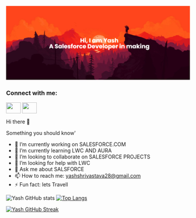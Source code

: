 <img src="https://github.com/laviyash/laviyash/blob/main/banner.png" alt="banner that says Hi I am Yash- A Salesforce Developer in making">
<h3 align="left">Connect with me:</h3>
<p align="left">
<a href="https://www.linkedin.com/in/yash-shrivastava-53b405170/" target="blank"><img align="center" src="https://cdn.jsdelivr.net/npm/simple-icons@3.0.1/icons/linkedin.svg" alt="" height="30" width="40" color="White"/></a>
<a href="your link" target="blank"><img align="center" src="https://cdn.jsdelivr.net/npm/simple-icons@3.0.1/icons/instagram.svg" alt="" height="30" width="40" /></a>




Hi there 👋

Something you should know'

- 🔭 I’m currently working on SALESFORCE.COM
- 🌱 I’m currently learning LWC AND AURA
- 👯 I’m looking to collaborate on SALESFORCE PROJECTS
- 🤔 I’m looking for help with LWC
- 💬 Ask me about SALSFORCE
- 📫 How to reach me: yashshrivastava28@gmail.com
- ⚡ Fun fact: lets Travell 

![Yash GitHub stats](https://github-readme-stats.vercel.app/api?username=laviyash&show_icons=true&theme=radical) [![Top Langs](https://github-readme-stats.vercel.app/api/top-langs/?username=laviyash&layout=compact&card_width=20)](https://github.com/anuraghazra/github-readme-stats)


[![Yash GitHub Streak](http://github-readme-streak-stats.herokuapp.com?user=laviyash&theme=radical&hide_border=true)](https://git.io/streak-stats)
